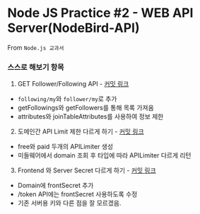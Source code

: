 # Node JS Practice #2 - WEB API Server(NodeBird-API)

From `Node.js 교과서`

### 스스로 해보기 항목

1. GET Follower/Following API - [커밋 링크](https://github.com/pss9205/NodePractice/pull/17/commits/98164f9b2d5cf744265c2f418b643827c15d82fb)

- `following/my`와 `follower/my`로 추가
- getFollowings와 getFollowers를 통해 목록 가져옴
- attributes와 joinTableAttributes를 사용하여 정보 제한

2. 도메인간 API Limit 제한 다르게 하기 - [커밋 링크](https://github.com/pss9205/NodePractice/pull/17/commits/d352999529f1ba57231b9572f7ff57def5b2e0f8)

- free와 paid 두개의 APILimiter 생성
- 미들웨어에서 domain 조회 후 타입에 따라 APILimiter 다르게 리턴

3. Frontend 와 Server Secret 다르게 하기 - [커밋 링크](https://github.com/pss9205/NodePractice/pull/18/commits/3a66d725c901b327aaec8b0d438026d173242733)

- Domain에 frontSecret 추가
- /token API에는 frontSecret 사용하도록 수정
- 기존 서버용 키와 다른 점을 잘 모르겠음.
